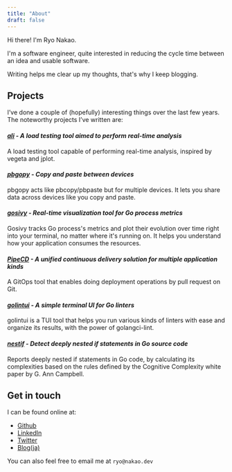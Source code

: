 ```yaml
---
title: "About"
draft: false
---
```


Hi there! I'm Ryo Nakao.

I'm a software engineer, quite interested in reducing the cycle time between an idea and usable software.

Writing helps me clear up my thoughts, that's why I keep blogging.

## Projects
I’ve done a couple of (hopefully) interesting things over the last few years. The noteworthy projects I’ve written are:

#### ***[ali](https://github.com/nakabonne/ali) - A load testing tool aimed to perform real-time analysis***
A load testing tool capable of performing real-time analysis, inspired by vegeta and jplot.

#### ***[pbgopy](https://github.com/nakabonne/pbgopy) - Copy and paste between devices***
pbgopy acts like pbcopy/pbpaste but for multiple devices. It lets you share data across devices like you copy and paste.

#### ***[gosivy](https://github.com/nakabonne/gosivy) - Real-time visualization tool for Go process metrics***
Gosivy tracks Go process's metrics and plot their evolution over time right into your terminal, no matter where it's running on. It helps you understand how your application consumes the resources.

#### ***[PipeCD](https://github.com/pipe-cd/pipe) - A unified continuous delivery solution for multiple application kinds***
A GitOps tool that enables doing deployment operations by pull request on Git.

#### ***[golintui](https://github.com/nakabonne/golintui) - A simple terminal UI for Go linters***
golintui is a TUI tool that helps you run various kinds of linters with ease and organize its results, with the power of golangci-lint.

#### ***[nestif](https://github.com/nakabonne/nestif) - Detect deeply nested if statements in Go source code***
Reports deeply nested if statements in Go code, by calculating its complexities based on the rules defined by the Cognitive Complexity white paper by G. Ann Campbell.

## Get in touch
I can be found online at:
- [Github](https://github.com/nakabonne)
- [LinkedIn](https://www.linkedin.com/in/nakabonne)
- [Twitter](https://twitter.com/nakabonne)
- [Blog(ja)](https://ja.nakabonne.dev)

You can also feel free to email me at `ryo@nakao.dev`
